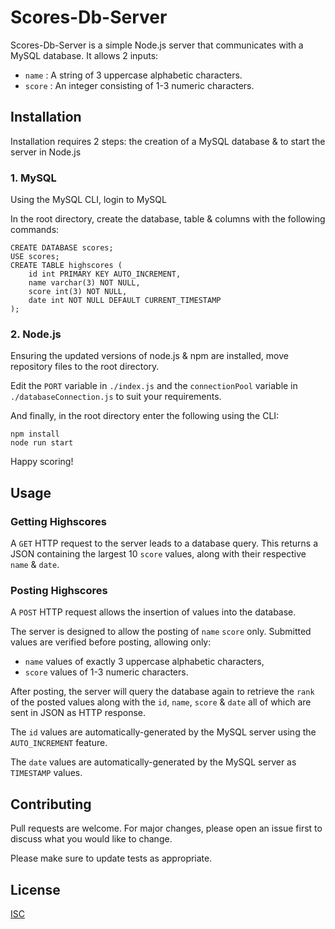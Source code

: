 # Scores-Db-Server

Scores-Db-Server is a simple Node.js server that communicates with a MySQL database.
It allows 2 inputs:
- `name` : A string of 3 uppercase alphabetic characters.
- `score` : An integer consisting of 1-3 numeric characters.

## Installation

Installation requires 2 steps: the creation of a MySQL database & to start the server in Node.js
### 1. MySQL

Using the MySQL CLI, login to MySQL

In the root directory, create the database, table & columns with the following commands:
```
CREATE DATABASE scores;
USE scores;
CREATE TABLE highscores (
    id int PRIMARY KEY AUTO_INCREMENT,
    name varchar(3) NOT NULL,
    score int(3) NOT NULL,
    date int NOT NULL DEFAULT CURRENT_TIMESTAMP
);
```

### 2. Node.js
Ensuring the updated versions of node.js & npm are installed, move repository files to the root directory.

Edit the `PORT` variable in `./index.js` and the `connectionPool` variable in `./databaseConnection.js` to suit your requirements. 

And finally, in the root directory enter the following using the CLI:

```
npm install
node run start
```

Happy scoring!

## Usage

### Getting Highscores

A `GET` HTTP request to the server leads to a  database query. This returns a JSON containing the largest 10 `score` values, along with their respective `name` & `date`.

### Posting Highscores

A `POST` HTTP request allows the insertion of values into the database. 

The server is designed to allow the posting of `name` `score` only. Submitted values are verified before posting, allowing only:
- `name` values of exactly 3 uppercase alphabetic characters,
- `score` values of 1-3 numeric characters.

After posting, the server will query the database again to retrieve the `rank` of the posted values along with the `id`, `name`, `score` & `date` all of which are sent in JSON as HTTP response.

The `id` values are automatically-generated by the MySQL server using the `AUTO_INCREMENT` feature.

The `date` values are automatically-generated by the MySQL server as `TIMESTAMP` values.

## Contributing

Pull requests are welcome. For major changes, please open an issue first
to discuss what you would like to change.

Please make sure to update tests as appropriate.

## License

[ISC](https://choosealicense.com/licenses/isc/)